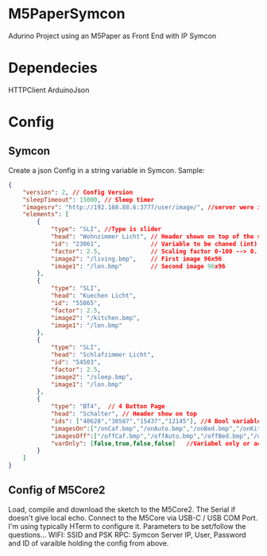 # M5PaperSymcon
Adurino Project using an M5Paper as Front End with IP Symcon
# Dependecies
HTTPClient
ArduinoJson

# Config
## Symcon
Create a json Config in a string variable in Symcon.
Sample:
```json
{
    "version": 2, // Config Version 
    "sleepTimeout": 15000, // Sleep timer
    "imagesrv": "http://192.168.88.6:3777/user/image/", //server were images are stored
    "elements": [
        {
            "type": "SLI", //Type is slider
            "head": "Wohnzimmer Licht", // Header shown on top of the screen
            "id": "23061",              // Variable to be chaned (int)
            "factor": 2.5,              // Scaling factor 0-100 --> 0..250
            "image2": "/living.bmp",    // First image 96x96
            "image1": "/lon.bmp"        // Second image 96x96
        },
        {
            "type": "SLI",
            "head": "Kuechen Licht",
            "id": "55865",
            "factor": 2.5,
            "image2": "/kitchen.bmp",
            "image1": "/lon.bmp"
        },
        {
            "type": "SLI",
            "head": "Schlafzimmer Licht",
            "id": "54503",
            "factor": 2.5,
            "image2": "/sleep.bmp",
            "image1": "/lon.bmp"
        },
        {
            "type": "BT4",  // 4 Button Page
            "head": "Schalter", // Header show on top 
            "ids": ["40628","38587","15437","12145"], //4 Bool variable IDs
            "imagesOn":["/onCaf.bmp","/onAuto.bmp","/onBed.bmp","/onKitchen.bmp"], //4 image files refelecting the on state
            "imagesOff":["/offCaf.bmp","/offAuto.bmp","/offBed.bmp","/offKitchen.bmp"], // 4 image files reflection the off state
            "varOnly": [false,true,false,false]   //Variabel only or action request
        }
    ]
}
```
## Config of M5Core2
Load, compile and download the sketch to the M5Core2.
The Serial if doesn't give local echo.
Connect to the M5Core via USB-C / USB COM Port.
I'm using typically HTerm to configure it.
Parameters to be set/follow the questions...
WIFI: SSID and PSK
RPC: Symcon Server IP, User, Password and ID of varaible holding the config from above.


